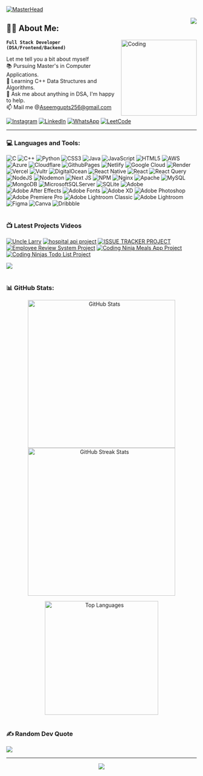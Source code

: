 
[![MasterHead](https://media.licdn.com/dms/image/D4D16AQGDCm6vOsukEg/profile-displaybackgroundimage-shrink_350_1400/0/1720643264727?e=1726099200&v=beta&t=exzTBmCZjUzrYzi2ZvClxCDsYu2-42aeubPyLDaIcXs)](https://www.linkedin.com/in/aseemdev/)

<img align="right" src="https://visitor-badge.laobi.icu/badge?page_id=Aseemgupta256.Aseemgupta256" />

## 🏄‍♂️ About Me:
<img align="right" alt="Coding" height="200" src="https://techcommunity.microsoft.com/t5/image/serverpage/image-id/516991iCDD155007B7F6A91">

**`Full Stack Developer (DSA/Frontend/Backend)`**

Let me tell you a bit about myself <br>📚 Pursuing Master's in Computer Applications.<br>🌱 Learning C++ Data Structures and Algorithms.<br>💬 Ask me about anything in DSA, I'm happy to help.<br>📫 Mail me @Aseemgupts256@gmail.com

[![Instagram](https://img.shields.io/badge/Instagram-%23E4405F.svg?logo=Instagram&logoColor=white)](https://instagram.com/aseem._pvt) [![LinkedIn](https://img.shields.io/badge/LinkedIn-%230077B5.svg?logo=linkedin&logoColor=white)](https://linkedin.com/in/aseemdev) [![WhatsApp](https://img.shields.io/badge/WhatsApp-green?logo=whatsapp&logoColor=white
)](https://wa.me/7570056795?text=Hi%20Aseem) [![LeetCode](https://img.shields.io/badge/LeetCode-orange?logo=leetcode&logoColor=black
)](https://leetcode.com/aseemdev/)

---

### 💻 Languages and Tools:
![C](https://img.shields.io/badge/c-%2300599C.svg?style=for-the-badge&logo=c&logoColor=white) ![C++](https://img.shields.io/badge/c++-%2300599C.svg?style=for-the-badge&logo=c%2B%2B&logoColor=white) ![Python](https://img.shields.io/badge/python-3670A0?style=for-the-badge&logo=python&logoColor=ffdd54) ![CSS3](https://img.shields.io/badge/css3-%231572B6.svg?style=for-the-badge&logo=css3&logoColor=white) ![Java](https://img.shields.io/badge/java-%23ED8B00.svg?style=for-the-badge&logo=openjdk&logoColor=white) ![JavaScript](https://img.shields.io/badge/javascript-%23323330.svg?style=for-the-badge&logo=javascript&logoColor=%23F7DF1E) ![HTML5](https://img.shields.io/badge/html5-%23E34F26.svg?style=for-the-badge&logo=html5&logoColor=white) ![AWS](https://img.shields.io/badge/AWS-%23FF9900.svg?style=for-the-badge&logo=amazon-aws&logoColor=white) ![Azure](https://img.shields.io/badge/azure-%230072C6.svg?style=for-the-badge&logo=microsoftazure&logoColor=white) ![Cloudflare](https://img.shields.io/badge/Cloudflare-F38020?style=for-the-badge&logo=Cloudflare&logoColor=white) ![GithubPages](https://img.shields.io/badge/github%20pages-121013?style=for-the-badge&logo=github&logoColor=white) ![Netlify](https://img.shields.io/badge/netlify-%23000000.svg?style=for-the-badge&logo=netlify&logoColor=#00C7B7) ![Google Cloud](https://img.shields.io/badge/GoogleCloud-%234285F4.svg?style=for-the-badge&logo=google-cloud&logoColor=white) ![Render](https://img.shields.io/badge/Render-%46E3B7.svg?style=for-the-badge&logo=render&logoColor=white) ![Vercel](https://img.shields.io/badge/vercel-%23000000.svg?style=for-the-badge&logo=vercel&logoColor=white) ![Vultr](https://img.shields.io/badge/Vultr-007BFC.svg?style=for-the-badge&logo=vultr) ![DigitalOcean](https://img.shields.io/badge/DigitalOcean-%230167ff.svg?style=for-the-badge&logo=digitalOcean&logoColor=white) ![React Native](https://img.shields.io/badge/react_native-%2320232a.svg?style=for-the-badge&logo=react&logoColor=%2361DAFB) ![React](https://img.shields.io/badge/react-%2320232a.svg?style=for-the-badge&logo=react&logoColor=%2361DAFB) ![React Query](https://img.shields.io/badge/-React%20Query-FF4154?style=for-the-badge&logo=react%20query&logoColor=white) ![NodeJS](https://img.shields.io/badge/node.js-6DA55F?style=for-the-badge&logo=node.js&logoColor=white) ![Nodemon](https://img.shields.io/badge/NODEMON-%23323330.svg?style=for-the-badge&logo=nodemon&logoColor=%BBDEAD) ![Next JS](https://img.shields.io/badge/Next-black?style=for-the-badge&logo=next.js&logoColor=white) ![NPM](https://img.shields.io/badge/NPM-%23CB3837.svg?style=for-the-badge&logo=npm&logoColor=white) ![Nginx](https://img.shields.io/badge/nginx-%23009639.svg?style=for-the-badge&logo=nginx&logoColor=white) ![Apache](https://img.shields.io/badge/apache-%23D42029.svg?style=for-the-badge&logo=apache&logoColor=white) ![MySQL](https://img.shields.io/badge/mysql-%2300000f.svg?style=for-the-badge&logo=mysql&logoColor=white) ![MongoDB](https://img.shields.io/badge/MongoDB-%234ea94b.svg?style=for-the-badge&logo=mongodb&logoColor=white) ![MicrosoftSQLServer](https://img.shields.io/badge/Microsoft%20SQL%20Server-CC2927?style=for-the-badge&logo=microsoft%20sql%20server&logoColor=white) ![SQLite](https://img.shields.io/badge/sqlite-%2307405e.svg?style=for-the-badge&logo=sqlite&logoColor=white) ![Adobe](https://img.shields.io/badge/adobe-%23FF0000.svg?style=for-the-badge&logo=adobe&logoColor=white) ![Adobe After Effects](https://img.shields.io/badge/Adobe%20After%20Effects-9999FF.svg?style=for-the-badge&logo=Adobe%20After%20Effects&logoColor=white) ![Adobe Fonts](https://img.shields.io/badge/Adobe%20Fonts-000B1D.svg?style=for-the-badge&logo=Adobe%20Fonts&logoColor=white) ![Adobe XD](https://img.shields.io/badge/Adobe%20XD-470137?style=for-the-badge&logo=Adobe%20XD&logoColor=#FF61F6) ![Adobe Photoshop](https://img.shields.io/badge/adobe%20photoshop-%2331A8FF.svg?style=for-the-badge&logo=adobe%20photoshop&logoColor=white) ![Adobe Premiere Pro](https://img.shields.io/badge/Adobe%20Premiere%20Pro-9999FF.svg?style=for-the-badge&logo=Adobe%20Premiere%20Pro&logoColor=white) ![Adobe Lightroom Classic](https://img.shields.io/badge/Adobe%20Lightroom%20Classic-31A8FF.svg?style=for-the-badge&logo=Adobe%20Lightroom%20Classic&logoColor=white) ![Adobe Lightroom](https://img.shields.io/badge/Adobe%20Lightroom-31A8FF.svg?style=for-the-badge&logo=Adobe%20Lightroom&logoColor=white) ![Figma](https://img.shields.io/badge/figma-%23F24E1E.svg?style=for-the-badge&logo=figma&logoColor=white) ![Canva](https://img.shields.io/badge/Canva-%2300C4CC.svg?style=for-the-badge&logo=Canva&logoColor=white) ![Dribbble](https://img.shields.io/badge/Dribbble-EA4C89?style=for-the-badge&logo=dribbble&logoColor=white)
#

### 📺 Latest Projects Videos

<!-- BEGIN YOUTUBE-CARDS -->
[![Uncle Larry](https://ytcards.demolab.com/?id=hoeEHuTq3aM&title=Uncle+Larry&lang=en&timestamp=1701633010&background_color=%230d1117&title_color=%23ffffff&stats_color=%23dedede&max_title_lines=1&width=250&border_radius=5 "Uncle Larry")](https://www.youtube.com/watch?v=hoeEHuTq3aM)
[![hospital api project](https://ytcards.demolab.com/?id=YnsNrVXOVwA&title=hospital+api+project&lang=en&timestamp=1683999936&background_color=%230d1117&title_color=%23ffffff&stats_color=%23dedede&max_title_lines=1&width=250&border_radius=5 "hospital api project")](https://www.youtube.com/watch?v=YnsNrVXOVwA)
[![ISSUE TRACKER PROJECT](https://ytcards.demolab.com/?id=jMPLLVkS9Ps&title=ISSUE+TRACKER+PROJECT&lang=en&timestamp=1683999811&background_color=%230d1117&title_color=%23ffffff&stats_color=%23dedede&max_title_lines=1&width=250&border_radius=5 "ISSUE TRACKER PROJECT")](https://www.youtube.com/watch?v=jMPLLVkS9Ps)
[![Employee Review System Project](https://ytcards.demolab.com/?id=vQ5YmQgqRaE&title=Employee+Review+System+Project&lang=en&timestamp=1683999679&background_color=%230d1117&title_color=%23ffffff&stats_color=%23dedede&max_title_lines=1&width=250&border_radius=5 "Employee Review System Project")](https://www.youtube.com/watch?v=vQ5YmQgqRaE)
[![Coding Ninja Meals App Project](https://ytcards.demolab.com/?id=ypSNmdpzIsY&title=Coding+Ninja+Meals+App+Project&lang=en&timestamp=1678725128&background_color=%230d1117&title_color=%23ffffff&stats_color=%23dedede&max_title_lines=1&width=250&border_radius=5 "Coding Ninja Meals App Project")](https://www.youtube.com/watch?v=ypSNmdpzIsY)
[![Coding Ninjas Todo List Project](https://ytcards.demolab.com/?id=EHhfzFSf9Sw&title=Coding+Ninjas+Todo+List+Project&lang=en&timestamp=1678646828&background_color=%230d1117&title_color=%23ffffff&stats_color=%23dedede&max_title_lines=1&width=250&border_radius=5 "Coding Ninjas Todo List Project")](https://www.youtube.com/watch?v=EHhfzFSf9Sw)
<!-- END YOUTUBE-CARDS -->

[<img src="https://custom-icon-badges.demolab.com/badge/-Subscribe%20For%20More-red?style=for-the-badge&logo=video&logoColor=white"/>](https://www.youtube.com/channel/UChZYRiaWqNwYjDwdTOMzv9Q?sub_confirmation=1)
#

### 📊 GitHub Stats:
<p align="center">
  <img width=390 src="https://github-readme-stats.vercel.app/api?username=Aseemgupta256&theme=highcontrast&hide_border=false&include_all_commits=false&count_private=false" alt="GitHub Stats">
  
  <img width=390 src="https://github-readme-streak-stats.herokuapp.com/?user=Aseemgupta256&theme=highcontrast&hide_border=false" alt="GitHub Streak Stats">
</p>
<p align="center">
  <img width=300 src="https://github-readme-stats.vercel.app/api/top-langs/?username=Aseemgupta256&theme=highcontrast&hide_border=false&include_all_commits=false&count_private=false&layout=compact" alt="Top Languages">
</p>

#

### ✍️ Random Dev Quote
![](https://quotes-github-readme.vercel.app/api?type=horizontal&theme=radical)

---
 <p align="center">
    <img src="https://readme-typing-svg.herokuapp.com/?font=Righteous&&pause=1000&color=F70000&size=20&center=true&vCenter=true&width=500&height=40&duration=4000&lines=Made+With+❤️‍🩹+by+Aseem!;+Signing+Off,+Good+Bye+:);" />
</p>
